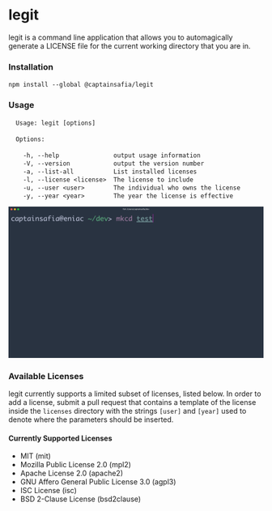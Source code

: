 # legit

legit is a command line application that allows you to automagically generate a
LICENSE file for the current working directory that you are in.

### Installation

```
npm install --global @captainsafia/legit
```

### Usage

```
  Usage: legit [options]

  Options:

    -h, --help               output usage information
    -V, --version            output the version number
    -a, --list-all           List installed licenses
    -l, --license <license>  The license to include
    -u, --user <user>        The individual who owns the license
    -y, --year <year>        The year the license is effective

```

![Legit Demo](legit-demo.gif)

### Available Licenses

legit currently supports a limited subset of licenses, listed below. In order
to add a license, submit a pull request that contains a template of the license
inside the `licenses` directory with the strings `[user]` and `[year]` used to
denote where the parameters should be inserted.

#### Currently Supported Licenses
- MIT (mit)
- Mozilla Public License 2.0 (mpl2)
- Apache License 2.0 (apache2)
- GNU Affero General Public License 3.0 (agpl3)
- ISC License (isc)
- BSD 2-Clause License (bsd2clause)
